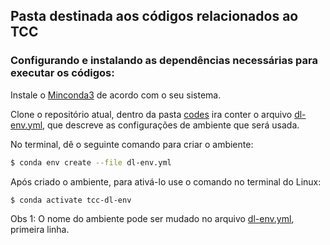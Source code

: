 ## Pasta destinada aos códigos relacionados ao TCC

### Configurando e instalando as dependências necessárias para executar os códigos:

Instale o [Minconda3](https://conda.io/en/latest/miniconda.html) de acordo com o seu sistema.

Clone o repositório atual, dentro da pasta [codes]() ira conter o arquivo [dl-env.yml](dl-env.yml), que descreve as configurações de ambiente que será usada.

No terminal, dê o seguinte comando para criar o ambiente:

```sh
$ conda env create --file dl-env.yml
```

Após criado o ambiente, para ativá-lo use o comando no terminal do Linux:
```sh
$ conda activate tcc-dl-env
```

Obs 1: O nome do ambiente pode ser mudado no arquivo [dl-env.yml](dl-env.yml), primeira linha.

